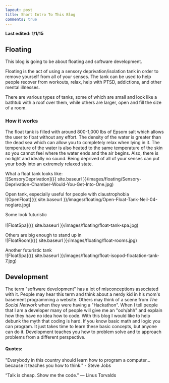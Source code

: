 ```yaml
---
layout: post
title: Short Intro To This Blog
comments: true
---
```

<b> Last edited: 1/1/15 </b>


## Floating
This blog is going to be about floating and software development.

Floating is the act of using a sensory deprivation/isolation tank in order to remove yourself from all of your senses.
The tank can be used to help people recover from workouts, relax, help with PTSD, addictions, and other mental illnesses.

There are various types of tanks, some of which are small and look like a bathtub with a roof over them, while others are larger, open and fill the size of a room.

### How it works
The float tank is filled with around 800-1,000 lbs of Epsom salt which allows the user to float without any effort.  The density of the water is greater than the dead sea which can allow you to completely relax when lying in it.  The temperature of the water is also heated to the same temperature of the skin so you cannot feel where the water ends and the air begins.  Also, there is no light and ideally no sound.  Being deprived of all of your senses can put your body into an extremely relaxed state.

What a float tank looks like:<br>
![SensoryDeprivation]({{ site.baseurl }}/images/floating/Sensory-Deprivation-Chamber-Would-You-Get-Into-One.jpg)

Open tank, especially useful for people with claustrophobia<br>
![OpenFloat]({{ site.baseurl }}/images/floating/Open-Float-Tank-Neil-04-noglare.jpg)


Some look futuristic<br><br>
![FloatSpa]({{ site.baseurl }}/images/floating/float-tank-spa.jpg)

Others are big enough to stand up in<br>
![FloatRoom]({{ site.baseurl }}/images/floating/float-rooms.jpg)

Another futuristic tank<br>
![FloatSpa]({{ site.baseurl }}/images/floating/float-isopod-floatation-tank-7.jpg)


## Development
The term "software development" has a lot of misconceptions associated with it.  People may hear this term and think about a nerdy kid in his mom's basement programming a website.  Others may think of a scene from <i>The Social Network</i> when they were having a "Hackathon".  When I tell people that I am a developer many of people will give me an "ooh/ahh" and explain how they have no idea how to code.  With this blog I would like to help debunk the myth that coding is hard.  If you know basic math and logic you can program.  It just takes time to learn these basic concepts, but anyone can do it.  Development teaches you how to problem solve and to approach problems from a different perspective.  

#### Quotes:
"Everybody in this country should learn how to program a computer... because it teaches you how to think." - Steve Jobs

“Talk is cheap. Show me the code.” ― Linus Torvalds
